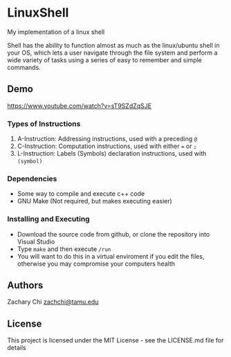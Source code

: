 # LinuxShell

My implementation of a linux shell

Shell has the ability to function almost as much as the linux/ubuntu shell in your OS, which lets a user navigate through the file system and perform a wide variety of tasks using a series of easy to remember and simple commands. 

## Demo

https://www.youtube.com/watch?v=sT9SZdZqSJE

### Types of Instructions

1. A-Instruction: Addressing instructions, used with a preceding `@`
2. C-Instruction: Computation instructions, used with either `=` or `;`
3. L-Instruction: Labels (Symbols) declaration instructions, used with `(symbol)`

### Dependencies

* Some way to compile and execute c++ code
* GNU Make (Not required, but makes executing easier)

### Installing and Executing

* Download the source code from github, or clone the repository into Visual Studio
* Type `make` and then execute `/run`
* You will want to do this in a virtual enviroment if you edit the files, otherwise you may compromise your computers health

## Authors

Zachary Chi
zachchi@tamu.edu

## License

This project is licensed under the MIT License - see the LICENSE.md file for details
